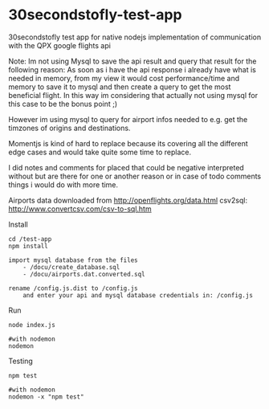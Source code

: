 # 30secondstofly-test-app

30secondstofly test app for native nodejs implementation of communication with the QPX google flights api

Note: Im not using Mysql to save the api result and query that result for the following reason: As soon as i have the api response i already have what is needed in memory, from my view it would cost performance/time and memory to save it to mysql and then create a query to get the most beneficial flight. In this way im considering that actually not using mysql for this case to be the bonus point ;)

However im using mysql to query for airport infos needed to e.g. get the timzones of origins and destinations.

Momentjs is kind of hard to replace because its covering all the different edge cases and would take quite some time to replace.

I did notes and comments for placed that could be negative interpreted without but are there for one or another reason or in case of todo comments things i would do with more time.

Airports data downloaded from http://openflights.org/data.html
csv2sql: http://www.convertcsv.com/csv-to-sql.htm

Install

	cd /test-app
	npm install

	import mysql database from the files
		- /docu/create_database.sql
		- /docu/airports.dat.converted.sql

	rename /config.js.dist to /config.js 
	 	and enter your api and mysql database credentials in: /config.js

Run

	node index.js

	#with nodemon
	nodemon

Testing

	npm test
	
	#with nodemon
	nodemon -x "npm test"
